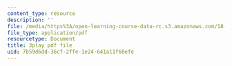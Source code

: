 ```yaml
---
content_type: resource
description: ''
file: /media/https%3A/open-learning-course-data-rc.s3.amazonaws.com/18-01sc-single-variable-calculus-fall-2010/7b59d6dd36cf2ffe1e24641a11f60efe_zUEuKrxgHws.pdf
file_type: application/pdf
resourcetype: Document
title: 3play pdf file
uid: 7b59d6dd-36cf-2ffe-1e24-641a11f60efe
---
```

